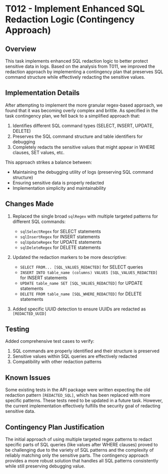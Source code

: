 # T012 - Implement Enhanced SQL Redaction Logic (Contingency Approach)

## Overview

This task implements enhanced SQL redaction logic to better protect sensitive data in logs. Based on the analysis from T011, we improved the redaction approach by implementing a contingency plan that preserves SQL command structure while effectively redacting the sensitive values.

## Implementation Details

After attempting to implement the more granular regex-based approach, we found that it was becoming overly complex and brittle. As specified in the task contingency plan, we fell back to a simplified approach that:

1. Identifies different SQL command types (SELECT, INSERT, UPDATE, DELETE)
2. Preserves the SQL command structure and table identifiers for debugging
3. Completely redacts the sensitive values that might appear in WHERE clauses, SET values, etc.

This approach strikes a balance between:
- Maintaining the debugging utility of logs (preserving SQL command structure)
- Ensuring sensitive data is properly redacted
- Implementation simplicity and maintainability

## Changes Made

1. Replaced the single broad `sqlRegex` with multiple targeted patterns for different SQL commands:
   - `sqlSelectRegex` for SELECT statements
   - `sqlInsertRegex` for INSERT statements
   - `sqlUpdateRegex` for UPDATE statements
   - `sqlDeleteRegex` for DELETE statements

2. Updated the redaction markers to be more descriptive:
   - `SELECT FROM... [SQL_VALUES_REDACTED]` for SELECT queries
   - `INSERT INTO table_name (columns) VALUES [SQL_VALUES_REDACTED]` for INSERT statements
   - `UPDATE table_name SET [SQL_VALUES_REDACTED]` for UPDATE statements
   - `DELETE FROM table_name [SQL_WHERE_REDACTED]` for DELETE statements

3. Added specific UUID detection to ensure UUIDs are redacted as `[REDACTED_UUID]`

## Testing

Added comprehensive test cases to verify:
1. SQL commands are properly identified and their structure is preserved
2. Sensitive values within SQL queries are effectively redacted
3. Compatibility with other redaction patterns

## Known Issues

Some existing tests in the API package were written expecting the old redaction pattern `[REDACTED_SQL]`, which has been replaced with more specific patterns. These tests need to be updated in a future task. However, the current implementation effectively fulfills the security goal of redacting sensitive data.

## Contingency Plan Justification

The initial approach of using multiple targeted regex patterns to redact specific parts of SQL queries (like values after WHERE clauses) proved to be challenging due to the variety of SQL patterns and the complexity of reliably matching only the sensitive parts. The contingency approach provides a more robust solution that handles all SQL patterns consistently while still preserving debugging value.
